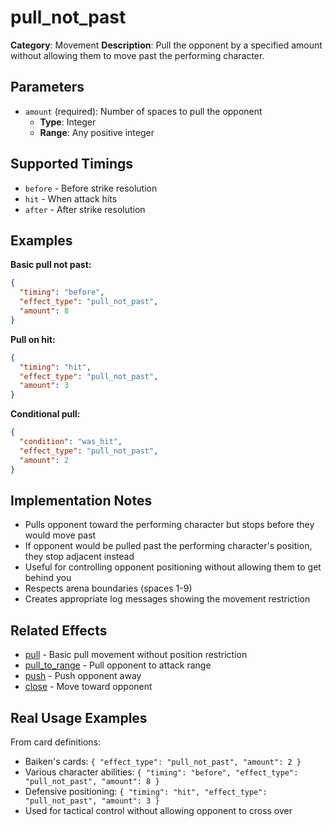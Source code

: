 # pull_not_past

**Category**: Movement
**Description**: Pull the opponent by a specified amount without allowing them to move past the performing character.

## Parameters

- `amount` (required): Number of spaces to pull the opponent
  - **Type**: Integer
  - **Range**: Any positive integer

## Supported Timings

- `before` - Before strike resolution
- `hit` - When attack hits
- `after` - After strike resolution

## Examples

**Basic pull not past:**
```json
{
  "timing": "before",
  "effect_type": "pull_not_past",
  "amount": 8
}
```

**Pull on hit:**
```json
{
  "timing": "hit",
  "effect_type": "pull_not_past",
  "amount": 3
}
```

**Conditional pull:**
```json
{
  "condition": "was_hit",
  "effect_type": "pull_not_past",
  "amount": 2
}
```

## Implementation Notes

- Pulls opponent toward the performing character but stops before they would move past
- If opponent would be pulled past the performing character's position, they stop adjacent instead
- Useful for controlling opponent positioning without allowing them to get behind you
- Respects arena boundaries (spaces 1-9)
- Creates appropriate log messages showing the movement restriction

## Related Effects

- [pull](pull.md) - Basic pull movement without position restriction
- [pull_to_range](pull_to_range.md) - Pull opponent to attack range
- [push](push.md) - Push opponent away
- [close](close.md) - Move toward opponent

## Real Usage Examples

From card definitions:
- Baiken's cards: `{ "effect_type": "pull_not_past", "amount": 2 }`
- Various character abilities: `{ "timing": "before", "effect_type": "pull_not_past", "amount": 8 }`
- Defensive positioning: `{ "timing": "hit", "effect_type": "pull_not_past", "amount": 3 }`
- Used for tactical control without allowing opponent to cross over